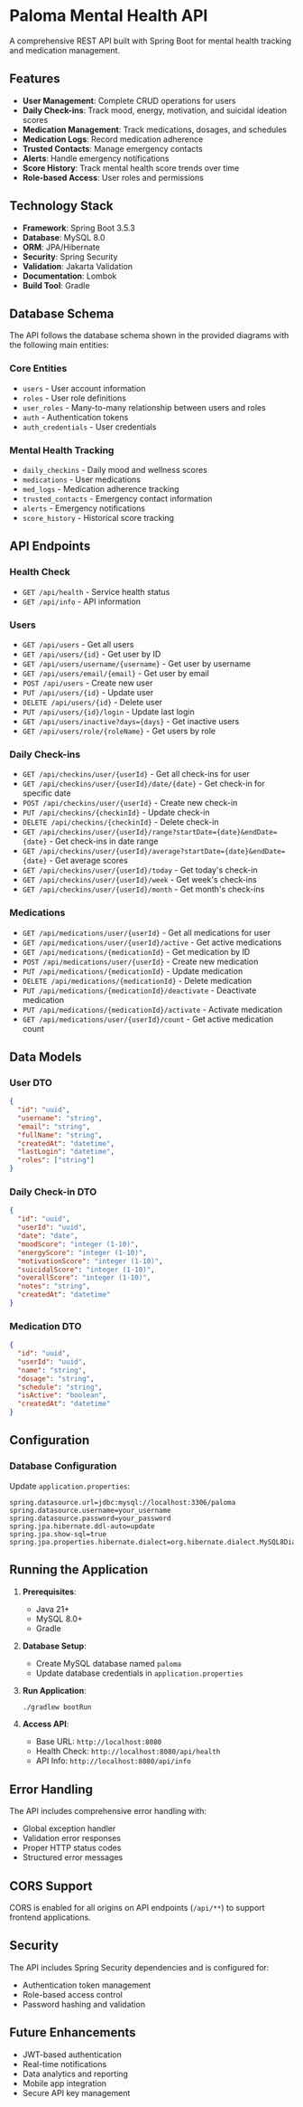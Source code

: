 # Paloma Mental Health API

A comprehensive REST API built with Spring Boot for mental health tracking and medication management.

## Features

- **User Management**: Complete CRUD operations for users
- **Daily Check-ins**: Track mood, energy, motivation, and suicidal ideation scores
- **Medication Management**: Track medications, dosages, and schedules
- **Medication Logs**: Record medication adherence
- **Trusted Contacts**: Manage emergency contacts
- **Alerts**: Handle emergency notifications
- **Score History**: Track mental health score trends over time
- **Role-based Access**: User roles and permissions

## Technology Stack

- **Framework**: Spring Boot 3.5.3
- **Database**: MySQL 8.0
- **ORM**: JPA/Hibernate
- **Security**: Spring Security
- **Validation**: Jakarta Validation
- **Documentation**: Lombok
- **Build Tool**: Gradle

## Database Schema

The API follows the database schema shown in the provided diagrams with the following main entities:

### Core Entities
- `users` - User account information
- `roles` - User role definitions
- `user_roles` - Many-to-many relationship between users and roles
- `auth` - Authentication tokens
- `auth_credentials` - User credentials

### Mental Health Tracking
- `daily_checkins` - Daily mood and wellness scores
- `medications` - User medications
- `med_logs` - Medication adherence tracking
- `trusted_contacts` - Emergency contact information
- `alerts` - Emergency notifications
- `score_history` - Historical score tracking

## API Endpoints

### Health Check
- `GET /api/health` - Service health status
- `GET /api/info` - API information

### Users
- `GET /api/users` - Get all users
- `GET /api/users/{id}` - Get user by ID
- `GET /api/users/username/{username}` - Get user by username
- `GET /api/users/email/{email}` - Get user by email
- `POST /api/users` - Create new user
- `PUT /api/users/{id}` - Update user
- `DELETE /api/users/{id}` - Delete user
- `PUT /api/users/{id}/login` - Update last login
- `GET /api/users/inactive?days={days}` - Get inactive users
- `GET /api/users/role/{roleName}` - Get users by role

### Daily Check-ins
- `GET /api/checkins/user/{userId}` - Get all check-ins for user
- `GET /api/checkins/user/{userId}/date/{date}` - Get check-in for specific date
- `POST /api/checkins/user/{userId}` - Create new check-in
- `PUT /api/checkins/{checkinId}` - Update check-in
- `DELETE /api/checkins/{checkinId}` - Delete check-in
- `GET /api/checkins/user/{userId}/range?startDate={date}&endDate={date}` - Get check-ins in date range
- `GET /api/checkins/user/{userId}/average?startDate={date}&endDate={date}` - Get average scores
- `GET /api/checkins/user/{userId}/today` - Get today's check-in
- `GET /api/checkins/user/{userId}/week` - Get week's check-ins
- `GET /api/checkins/user/{userId}/month` - Get month's check-ins

### Medications
- `GET /api/medications/user/{userId}` - Get all medications for user
- `GET /api/medications/user/{userId}/active` - Get active medications
- `GET /api/medications/{medicationId}` - Get medication by ID
- `POST /api/medications/user/{userId}` - Create new medication
- `PUT /api/medications/{medicationId}` - Update medication
- `DELETE /api/medications/{medicationId}` - Delete medication
- `PUT /api/medications/{medicationId}/deactivate` - Deactivate medication
- `PUT /api/medications/{medicationId}/activate` - Activate medication
- `GET /api/medications/user/{userId}/count` - Get active medication count

## Data Models

### User DTO
```json
{
  "id": "uuid",
  "username": "string",
  "email": "string",
  "fullName": "string",
  "createdAt": "datetime",
  "lastLogin": "datetime",
  "roles": ["string"]
}
```

### Daily Check-in DTO
```json
{
  "id": "uuid",
  "userId": "uuid",
  "date": "date",
  "moodScore": "integer (1-10)",
  "energyScore": "integer (1-10)",
  "motivationScore": "integer (1-10)",
  "suicidalScore": "integer (1-10)",
  "overallScore": "integer (1-10)",
  "notes": "string",
  "createdAt": "datetime"
}
```

### Medication DTO
```json
{
  "id": "uuid",
  "userId": "uuid",
  "name": "string",
  "dosage": "string",
  "schedule": "string",
  "isActive": "boolean",
  "createdAt": "datetime"
}
```

## Configuration

### Database Configuration
Update `application.properties`:
```properties
spring.datasource.url=jdbc:mysql://localhost:3306/paloma
spring.datasource.username=your_username
spring.datasource.password=your_password
spring.jpa.hibernate.ddl-auto=update
spring.jpa.show-sql=true
spring.jpa.properties.hibernate.dialect=org.hibernate.dialect.MySQL8Dialect
```

## Running the Application

1. **Prerequisites**:
   - Java 21+
   - MySQL 8.0+
   - Gradle

2. **Database Setup**:
   - Create MySQL database named `paloma`
   - Update database credentials in `application.properties`

3. **Run Application**:
   ```bash
   ./gradlew bootRun
   ```

4. **Access API**:
   - Base URL: `http://localhost:8080`
   - Health Check: `http://localhost:8080/api/health`
   - API Info: `http://localhost:8080/api/info`

## Error Handling

The API includes comprehensive error handling with:
- Global exception handler
- Validation error responses
- Proper HTTP status codes
- Structured error messages

## CORS Support

CORS is enabled for all origins on API endpoints (`/api/**`) to support frontend applications.

## Security

The API includes Spring Security dependencies and is configured for:
- Authentication token management
- Role-based access control
- Password hashing and validation

## Future Enhancements

- JWT-based authentication
- Real-time notifications
- Data analytics and reporting
- Mobile app integration
- Secure API key management